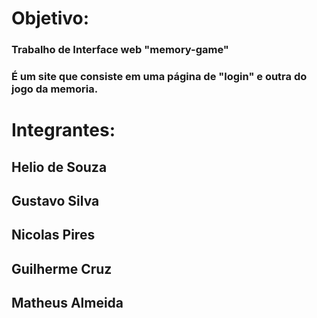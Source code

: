 # Objetivo:
### Trabalho de Interface web "memory-game" 
### É um site que consiste em uma página de "login" e outra do jogo da memoria.

# Integrantes:
## Helio de Souza
## Gustavo Silva
## Nicolas Pires
## Guilherme Cruz
## Matheus Almeida
